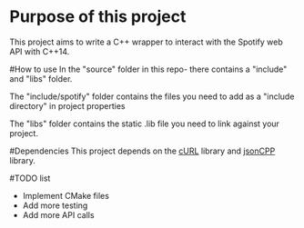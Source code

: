 # Purpose of this project

This project aims to write a C++ wrapper to interact with the Spotify web API with C++14.

#How to use
In the "source" folder in this repo- there contains a "include" and "libs" folder.

The "include/spotify" folder contains the files you need to add as a "include directory" in project properties

The "libs" folder contains the static .lib file you need to link against your project.

#Dependencies
This project depends on the [cURL](https://github.com/curl/curl) library and [jsonCPP](https://github.com/open-source-parsers/jsoncpp) library.

#TODO list
* Implement CMake files
* Add more testing
* Add more API calls